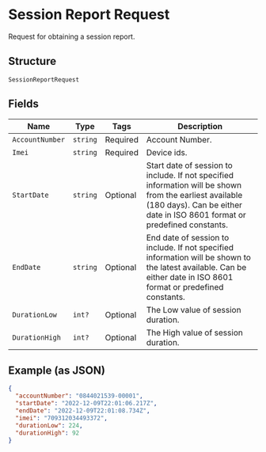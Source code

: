 
# Session Report Request

Request for obtaining a session report.

## Structure

`SessionReportRequest`

## Fields

| Name | Type | Tags | Description |
|  --- | --- | --- | --- |
| `AccountNumber` | `string` | Required | Account Number. |
| `Imei` | `string` | Required | Device ids. |
| `StartDate` | `string` | Optional | Start date of session to include. If not specified  information will be shown from the earliest available (180 days). Can be either date in ISO 8601 format or predefined constants. |
| `EndDate` | `string` | Optional | End date of session to include. If not specified  information will be shown to the latest available. Can be either date in ISO 8601 format or predefined constants. |
| `DurationLow` | `int?` | Optional | The Low value of session duration. |
| `DurationHigh` | `int?` | Optional | The High value of session duration. |

## Example (as JSON)

```json
{
  "accountNumber": "0844021539-00001",
  "startDate": "2022-12-09T22:01:06.217Z",
  "endDate": "2022-12-09T22:01:08.734Z",
  "imei": "709312034493372",
  "durationLow": 224,
  "durationHigh": 92
}
```

